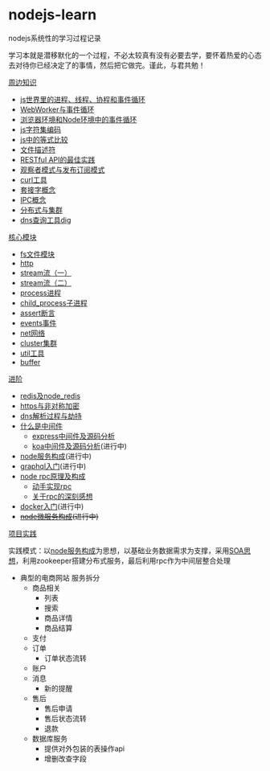 # nodejs-learn

nodejs系统性的学习过程记录

学习本就是潜移默化的一个过程，不必太较真有没有必要去学，要怀着热爱的心态去对待你已经决定了的事情，然后把它做完。谨此，与君共勉！

[周边知识](./基础概念)

- [js世界里的进程、线程、协程和事件循环](./基础概念/进程和线程.md)
- [WebWorker与事件循环](./基础概念/web_worker.md)
- [浏览器环境和Node环境中的事件循环](./基础概念/eventloop.md)
- [js字符集编码](https://iming.work/detail/5b80acd70b61600062edc375)
- [js中的等式比较](./基础概念/js中的等式比较.md)
- [文件描述符](./基础模块/fd.md)
- [RESTful API的最佳实践](./基础概念/restful_api.md)
- [观察者模式与发布订阅模式](./基础概念/design_patterns_1.md)
- [curl工具](./基础概念/curl.md)
- [套接字概念](./基础概念/socket.md)
- [IPC概念](./基础概念/ipc.md)
- [分布式与集群](./基础概念/集群.md)
- [dns查询工具dig](./基础概念/dig.md)

[核心模块](./基础模块)

- [fs文件模块](https://iming.work/detail/5b74dc74808ca40064dcbb79)
- [http](https://iming.work/detail/5b6f9a2f808ca4003c100db2)
- [stream流（一）](./基础模块/stream.md)
- [stream流（二）](./基础模块/stream2.md)
- [process进程](./基础模块/process.md)
- [child_process子进程](./基础模块/child_process.md)
- [assert断言](./基础模块/assert.md)
- [events事件](./基础模块/events.md)
- [net网络](./基础模块/net.md)
- [cluster集群](./基础模块/cluster.md)
- [util工具](./基础模块/util.md)
- [buffer](./基础模块/buffer.md)

[进阶](./进阶)

- [redis及node_redis](./进阶/redis.md)
- [https与非对称加密](./进阶/https.md)
- [dns解析过程与劫持](./进阶/dns.md)
- [什么是中间件](./进阶/middleware.md)
    - [express中间件及源码分析](./进阶/middleware-express.md)
    - [koa中间件及源码分析](./进阶/middleware-koa.md)(进行中)
- [node服务构成](./进阶/monitor.md)(进行中)
- [graphql入门](./进阶/graphql.md)(进行中)
- [node rpc原理及构成](./进阶/rpc.md)
    - [动手实现rpc](https://github.com/Jmingzi/rpc-demo)
    - [关于rpc的深刻感想](https://github.com/Jmingzi/rpc-demo/blob/master/README.md#%E4%B8%BA%E4%BB%80%E4%B9%88%E8%A6%81%E7%94%A8rpc%E8%80%8C%E4%B8%8D%E6%98%AF%E4%BD%BF%E7%94%A8http)
- [docker入门](./进阶/docker.md)(进行中)
- ~~[node微服务构成](./进阶/small-service.md)(进行中)~~

[项目实践](./项目实践)

  实践模式：以[node服务构成](./进阶/monitor.md)为思想，以基础业务数据需求为支撑，采用[SOA思想](https://www.cnblogs.com/renzhitian/p/6853289.html)，利用zookeeper搭建分布式服务，最后利用rpc作为中间层整合处理

- 典型的电商网站
    服务拆分
    - 商品相关
        - 列表
        - 搜索
        - 商品详情
        - 商品结算
    - 支付
    - 订单
        - 订单状态流转
    - 账户
    - 消息
        - 新的提醒
    - 售后
        - 售后申请
        - 售后状态流转
        - 退款
    - 数据库服务
        - 提供对外包装的表操作api
        - 增删改查字段
    

